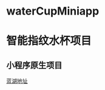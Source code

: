 # waterCupMiniapp
# 智能指纹水杯项目
## 小程序原生项目
 [蓝湖地址](https://lanhuapp.com/web/#/item/project/stage?tid=61b4ace2-cef1-4c5c-bc18-baa97df4fe69&pid=c3030657-7085-4d55-bbb4-c630ec6670f9)
   
